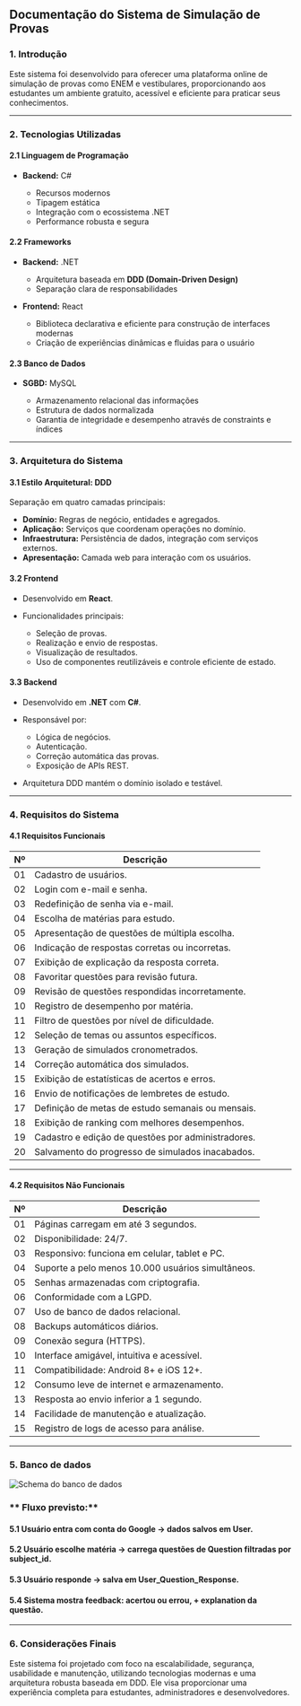 ## **Documentação do Sistema de Simulação de Provas**

### **1. Introdução**

Este sistema foi desenvolvido para oferecer uma plataforma online de simulação de provas como ENEM e vestibulares, proporcionando aos estudantes um ambiente gratuito, acessível e eficiente para praticar seus conhecimentos.

---

### **2. Tecnologias Utilizadas**

#### **2.1 Linguagem de Programação**

* **Backend:** C#

  * Recursos modernos
  * Tipagem estática
  * Integração com o ecossistema .NET
  * Performance robusta e segura

#### **2.2 Frameworks**

* **Backend:** .NET

  * Arquitetura baseada em **DDD (Domain-Driven Design)**
  * Separação clara de responsabilidades
* **Frontend:** React

  * Biblioteca declarativa e eficiente para construção de interfaces modernas
  * Criação de experiências dinâmicas e fluidas para o usuário

#### **2.3 Banco de Dados**

* **SGBD:** MySQL

  * Armazenamento relacional das informações
  * Estrutura de dados normalizada
  * Garantia de integridade e desempenho através de constraints e índices

---

### **3. Arquitetura do Sistema**

#### **3.1 Estilo Arquitetural: DDD**

Separação em quatro camadas principais:

* **Domínio:** Regras de negócio, entidades e agregados.
* **Aplicação:** Serviços que coordenam operações no domínio.
* **Infraestrutura:** Persistência de dados, integração com serviços externos.
* **Apresentação:** Camada web para interação com os usuários.

#### **3.2 Frontend**

* Desenvolvido em **React**.
* Funcionalidades principais:

  * Seleção de provas.
  * Realização e envio de respostas.
  * Visualização de resultados.
  * Uso de componentes reutilizáveis e controle eficiente de estado.

#### **3.3 Backend**

* Desenvolvido em **.NET** com **C#**.
* Responsável por:

  * Lógica de negócios.
  * Autenticação.
  * Correção automática das provas.
  * Exposição de APIs REST.
* Arquitetura DDD mantém o domínio isolado e testável.

---

### **4. Requisitos do Sistema**

#### **4.1 Requisitos Funcionais**

| Nº | Descrição                                          |
| -- | -------------------------------------------------- |
| 01 | Cadastro de usuários.                              |
| 02 | Login com e-mail e senha.                          |
| 03 | Redefinição de senha via e-mail.                   |
| 04 | Escolha de matérias para estudo.                   |
| 05 | Apresentação de questões de múltipla escolha.      |
| 06 | Indicação de respostas corretas ou incorretas.     |
| 07 | Exibição de explicação da resposta correta.        |
| 08 | Favoritar questões para revisão futura.            |
| 09 | Revisão de questões respondidas incorretamente.    |
| 10 | Registro de desempenho por matéria.                |
| 11 | Filtro de questões por nível de dificuldade.       |
| 12 | Seleção de temas ou assuntos específicos.          |
| 13 | Geração de simulados cronometrados.                |
| 14 | Correção automática dos simulados.                 |
| 15 | Exibição de estatísticas de acertos e erros.       |
| 16 | Envio de notificações de lembretes de estudo.      |
| 17 | Definição de metas de estudo semanais ou mensais.  |
| 18 | Exibição de ranking com melhores desempenhos.      |
| 19 | Cadastro e edição de questões por administradores. |
| 20 | Salvamento do progresso de simulados inacabados.   |

---

#### **4.2 Requisitos Não Funcionais**

| Nº | Descrição                                         |
| -- | ------------------------------------------------- |
| 01 | Páginas carregam em até 3 segundos.               |
| 02 | Disponibilidade: 24/7.                            |
| 03 | Responsivo: funciona em celular, tablet e PC.     |
| 04 | Suporte a pelo menos 10.000 usuários simultâneos. |
| 05 | Senhas armazenadas com criptografia.              |
| 06 | Conformidade com a LGPD.                          |
| 07 | Uso de banco de dados relacional.                 |
| 08 | Backups automáticos diários.                      |
| 09 | Conexão segura (HTTPS).                           |
| 10 | Interface amigável, intuitiva e acessível.        |
| 11 | Compatibilidade: Android 8+ e iOS 12+.            |
| 12 | Consumo leve de internet e armazenamento.         |
| 13 | Resposta ao envio inferior a 1 segundo.           |
| 14 | Facilidade de manutenção e atualização.           |
| 15 | Registro de logs de acesso para análise.          |

---

### **5. Banco de dados**

![Schema do banco de dados](database/SCHEMA.png) 

### ** Fluxo previsto:**
#### **5.1 Usuário entra com conta do Google → dados salvos em User.**
#### **5.2 Usuário escolhe matéria → carrega questões de Question filtradas por subject_id.**
#### **5.3 Usuário responde → salva em User_Question_Response.**
#### **5.4 Sistema mostra feedback: acertou ou errou, + explanation da questão.**

---

### **6. Considerações Finais**

Este sistema foi projetado com foco na escalabilidade, segurança, usabilidade e manutenção, utilizando tecnologias modernas e uma arquitetura robusta baseada em DDD. Ele visa proporcionar uma experiência completa para estudantes, administradores e desenvolvedores.

